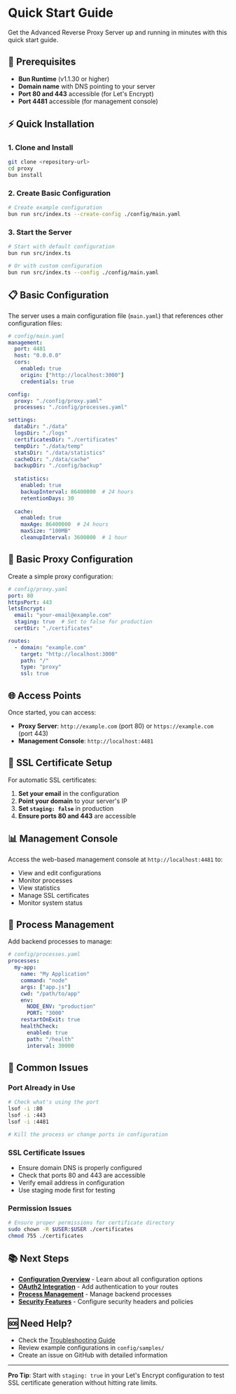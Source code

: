 # Quick Start Guide

Get the Advanced Reverse Proxy Server up and running in minutes with this quick start guide.

## 🚀 Prerequisites

- **Bun Runtime** (v1.1.30 or higher)
- **Domain name** with DNS pointing to your server
- **Port 80 and 443** accessible (for Let's Encrypt)
- **Port 4481** accessible (for management console)

## ⚡ Quick Installation

### 1. Clone and Install

```bash
git clone <repository-url>
cd proxy
bun install
```

### 2. Create Basic Configuration

```bash
# Create example configuration
bun run src/index.ts --create-config ./config/main.yaml
```

### 3. Start the Server

```bash
# Start with default configuration
bun run src/index.ts

# Or with custom configuration
bun run src/index.ts --config ./config/main.yaml
```

## 📋 Basic Configuration

The server uses a main configuration file (`main.yaml`) that references other configuration files:

```yaml
# config/main.yaml
management:
  port: 4481
  host: "0.0.0.0"
  cors:
    enabled: true
    origin: ["http://localhost:3000"]
    credentials: true

config:
  proxy: "./config/proxy.yaml"
  processes: "./config/processes.yaml"

settings:
  dataDir: "./data"
  logsDir: "./logs"
  certificatesDir: "./certificates"
  tempDir: "./data/temp"
  statsDir: "./data/statistics"
  cacheDir: "./data/cache"
  backupDir: "./config/backup"
  
  statistics:
    enabled: true
    backupInterval: 86400000  # 24 hours
    retentionDays: 30
  
  cache:
    enabled: true
    maxAge: 86400000  # 24 hours
    maxSize: "100MB"
    cleanupInterval: 3600000  # 1 hour
```

## 🔧 Basic Proxy Configuration

Create a simple proxy configuration:

```yaml
# config/proxy.yaml
port: 80
httpsPort: 443
letsEncrypt:
  email: "your-email@example.com"
  staging: true  # Set to false for production
  certDir: "./certificates"

routes:
  - domain: "example.com"
    target: "http://localhost:3000"
    path: "/"
    type: "proxy"
    ssl: true
```

## 🌐 Access Points

Once started, you can access:

- **Proxy Server**: `http://example.com` (port 80) or `https://example.com` (port 443)
- **Management Console**: `http://localhost:4481`

## 🔐 SSL Certificate Setup

For automatic SSL certificates:

1. **Set your email** in the configuration
2. **Point your domain** to your server's IP
3. **Set `staging: false`** in production
4. **Ensure ports 80 and 443** are accessible

## 📊 Management Console

Access the web-based management console at `http://localhost:4481` to:

- View and edit configurations
- Monitor processes
- View statistics
- Manage SSL certificates
- Monitor system status

## 🔄 Process Management

Add backend processes to manage:

```yaml
# config/processes.yaml
processes:
  my-app:
    name: "My Application"
    command: "node"
    args: ["app.js"]
    cwd: "/path/to/app"
    env:
      NODE_ENV: "production"
      PORT: "3000"
    restartOnExit: true
    healthCheck:
      enabled: true
      path: "/health"
      interval: 30000
```

## 🚨 Common Issues

### Port Already in Use
```bash
# Check what's using the port
lsof -i :80
lsof -i :443
lsof -i :4481

# Kill the process or change ports in configuration
```

### SSL Certificate Issues
- Ensure domain DNS is properly configured
- Check that ports 80 and 443 are accessible
- Verify email address in configuration
- Use staging mode first for testing

### Permission Issues
```bash
# Ensure proper permissions for certificate directory
sudo chown -R $USER:$USER ./certificates
chmod 755 ./certificates
```

## 📚 Next Steps

- **[Configuration Overview](configuration.md)** - Learn about all configuration options
- **[OAuth2 Integration](oauth2-integration.md)** - Add authentication to your routes
- **[Process Management](process-management.md)** - Manage backend processes
- **[Security Features](security.md)** - Configure security headers and policies

## 🆘 Need Help?

- Check the [Troubleshooting Guide](troubleshooting.md)
- Review example configurations in `config/samples/`
- Create an issue on GitHub with detailed information

---

**Pro Tip**: Start with `staging: true` in your Let's Encrypt configuration to test SSL certificate generation without hitting rate limits.
